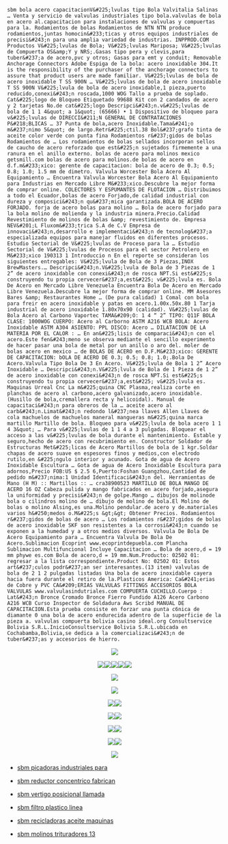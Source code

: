 
```
sbm bola acero capacitacionV&#225;lvulas tipo Bola Valvitalia Salinas … Venta y servicio de valvulas industriales tipo bola.valvulas de bola en acero al.capacitacion para instalaciones de valvulas y compuertas para la. Rodamientos de bolas Rodamientos de NTN NTN produce rodamientos,juntas homocin&#233;ticas y otros equipos industriales de precisi&#243;n para una amplia variedad de industrias. INPPROD.COM Productos V&#225;lvulas de Bola; V&#225;lvulas Mariposa; V&#225;lvulas de Compuerta OS&amp;Y y NRS;.Gasas tipo pera y clevis,para tuber&#237;a de acero,pvc y otros; Gasas para emt y conduit; Removable Anchorage Connectors Adobe Espiga de la bola: acero inoxidable 304.It is the responsibility of the purchaser of the anchorage connectors to assure that product users are made familiar. V&#225;lvulas de bola de acero inoxidable T SS 900N … V&#225;lvulas de bola de acero inoxidable T SS 900N V&#225;lvula de bola de acero inoxidable,1 pieza,puerto reducido,conexi&#243;n roscada,1000 WOG Tallo a prueba de soplado. Cat&#225;logo de Bloqueo Etiquetado 99688 Kit con 2 candados de acero y 2 tarjetas No.de cat&#225;logo Descripci&#243;n.v&#225;lvulas de bola de 1 1 4&quot; a 1&quot; (65666) • 1 Dispositivo de bloqueo para v&#225;lvulas de DIRECCI&#211;N GENERAL DE CONTRATACIONES P&#218;BLICAS … 37 Punta de bola,acero Inoxidable.Tama&#241;o m&#237;nimo 5&quot; de largo.Retr&#225;ctil.38 Bol&#237;grafo tinta de aceite color verde con punta fina Rodamientos r&#237;gidos de bolas Rodamientos de … Los rodamientos de bolas sellados incorporan sellos de caucho de acero reforzado que est&#225;n sujetados firmemente a una ranura en el anillo externo. bolas de acero para molinos mexico getsmill.com bolas de acero para molinos.de bolas de acero en d.f.m&#233;xico: gerente de capacitacion: bola de acero de 0.3; 0.5; 0.8; 1.0; 1.5 mm de dimetro. Valvula Worcester Bola Acero Al Equipamiento … Encuentra Valvula Worcester Bola Acero Al Equipamiento para Industrias en Mercado Libre M&#233;xico.Descubre la mejor forma de comprar online. COLECTORES Y ESPUMANTES DE FLOTACION … Distribuimos a todo el Ecuador,bolas de acero Forjado,de calidad industrial con dureza y composici&#243;n qu&#237;mica garantizada.BOLA DE ACERO FORJADO. forja de acero bolas para molino … Bola de acero forjado para la bola molino de molienda y la industria minera.Precio.Calidad Revestimiento de molinos de bolas &amp; revestimiento de. Empresa NEV&#201;L Fluxom&#233;trica S.A de C.V Empresa de innovaci&#243;n,desarrollo e implementaci&#243;n de tecnolog&#237;a especializada equipos para manejar fluidos en diferentes procesos. Estudio Sectorial de V&#225;lvulas de Proceso para la … Estudio Sectorial de V&#225;lvulas de Procesos para el sector Petrolero en M&#233;xico 190313 1 Introduccio n En el reporte se consideran los siguientes entregables: V&#225;lvula de Bola de 3 Piezas,INOX BrewMasters.… Descripci&#243;n.V&#225;lvula de Bola de 3 Piezas de 1 2” de acero inoxidable con conexi&#243;n de rosca NPT.Si est&#225;s construyendo tu propia cervecer&#237;a,est&#225; v&#225;lvula es. Bola De Acero en Mercado Libre Venezuela Encuentra Bola De Acero en Mercado Libre Venezuela.Descubre la mejor forma de comprar online. MM Asesores Bares &amp; Restaurantes Home … (De pura calidad) 1 Comal con bola para freir en acero inoxidable y patas en acero.1.00x.50x.80 1 Tarja industrial de acero inoxidable 1.80x70x90 (calidad). V&#225;lvulas de Bola Acero al Carbono Vaportec TAMA&#209;O: 1 4 “ 2” TIPO: Q11F BOLA CLASE: 1000WOG CUERPO: Acero al Carborno ASTM A216 WCB BOLA: Acero Inoxidable ASTM A304 ASIENTO: PPL DISCO: Acero … DILATACION DE LA MATERIA POR EL CALOR : … En an&#225;lisis de comparaci&#243;n con el acero.Este fen&#243;meno se observa mediante el sencillo experimento de hacer pasar una bola de metal por un anillo o aro del. moler de bolas acero en mexico … de BOLAS DE ACERO en D.F.M&#233;xico: GERENTE DE CAPACITACION: bOLA DE ACERO DE 0.3; 0.5; 0.8; 1.0;.Bola De Acero.Valvula Tipo Bola De 3 En Acero. V&#225;lvula de Bola 1 2” Acero Inoxidable … Descripci&#243;n.V&#225;lvula de Bola de 1 Pieza de 1 2” de acero inoxidable con conexi&#243;n de rosca NPT.Si est&#225;s construyendo tu propia cervecer&#237;a,est&#225; v&#225;lvula es. Maquinas Urreal Cnc La m&#225;quina CNC Plasma,realiza corte en planchas de acero al carbono,acero galvanizado,acero inoxidable.(Husillo de bola,cremallera recta y helicoidal). Manual de capacitaci&#243;n para obreros de la … aceite acero al carb&#243;n.Limat&#243;n redondo l&#237;nea llaves Allen Llaves de cola machuelos de machuelos maneral mangueras m&#225;quina marca martillo Martillo de bola. Bloqueo para v&#225;lvula de bola acero 1 1 4 3&quot; … Para v&#225;lvulas de 1 1 4 a 3 pulgadas. Bloquear el acceso a las v&#225;lvulas de bola durante el mantenimiento. Estable y seguro,hecho de acero con recubrimiento en. Constructor Soldador de Estructuras Met&#225;licas de Acero Martillos de bola de 1 kgr.Soldar chapas de acero suave en espesores finos y medios,con electrodo rutilo,en &#225;ngulo interior y acunado. Gota de agua de Acero Inoxidable Escultura … Gota de agua de Acero Inoxidable Escultura para adornos,Precio FOB:US $ 2.5 6,Puerto:Foshan Guangzhou,Cantidad de pedido m&#237;nima:1 Unidad Identificaci&#243;n del. Herramientas de Mano (H M) :: Martillos :: … cra38900523 MARTILLO DE BOLA MANGO DE ACERO 16 OZ Cabeza pulida y mango fabricados en acero forjado,asegura la uniformidad y precisi&#243;n de golpe.Mango … dibujos de molinode bola o cilindros molino de … dibujo de molino de bola.El Molino de bolas o molino Alsing,es una.Molino pendular.de acero y de.materiales varios h&#250;medos o.M&#225;s &gt;&gt; Obtener Precios. Rodamientos r&#237;gidos de bolas de acero … Los rodamientos r&#237;gidos de bolas de acero inoxidable SKF son resistentes a la corrosi&#243;n cuando se exponen a la humedad y a otros medios diversos. Valvula De Bola De Acero Equipamiento para … Encuentra Valvula De Bola De Acero.Sublimacion Ecoprint www.ecoprintdepuebla.com Plancha Sublimacion Multifuncional Incluye Capacitacion … Bola de acero,d = 19 mm phywe es.com Bola de acero,d = 19 mm.Num.Producto: 02502 01: regresar a la lista correspondiente.Product No: 02502 01: Estos art&#237;culos podr&#237;an ser interesantes.(13 item) valvulas de bola de 2 1 2 pulgadas listadas Una bola de acero inoxidable cayera hacia fuera durante el retiro de la.Plasticos America: Ca&#241;erias de Cobre y PVC CA&#209;ERIAS VALVULAS FITTINGS ACCESORIOS BOLA VALVULAS www.valvulasindutriales.com COMPUERTA CUCHILLO.Cuerpo : Lat&#243;n Bronce Cromado Bronce Fierro Fundido A126 Acero Carbono A216 WCB Curso Inspector de Soldadura Aws Scribd MANUAL DE CAPACITACION.Esta prueba consiste en forzar una punta c6nica de diamante 0 una bola de acero endurecida adentro de la superficie de la pieza a. valvulas compuerta bolivia casino ideal.org Consultservice Bolivia S.R.L.InicioConsultservice Bolivia S.R.L.ubicada en Cochabamba,Bolivia,se dedica a la comercializaci&#243;n de tuber&#237;as y accesorios de hierro. 
```

<div align="center">

<a href="https://es-crusher.shibang-china.com/github&k=sbm+bola+acero+capacitacion"><img src="https://static.shibang-china.com/es/crusher/logo.jpg"></a>

<a href="https://es-crusher.shibang-china.com/github&k=sbm+bola+acero+capacitacion"><img src="https://static.shibang-china.com/es/crusher/index.jpg"></a><a href="https://es-crusher.shibang-china.com/material.htmlgithub&k=sbm+bola+acero+capacitacion"><img src="https://static.shibang-china.com/es/crusher/material.jpg"></a><a href="https://es-crusher.shibang-china.com/application.htmlgithub&k=sbm+bola+acero+capacitacion"><img src="https://static.shibang-china.com/es/crusher/application.jpg"></a><a href="https://es-crusher.shibang-china.com/aboutus.htmlgithub&k=sbm+bola+acero+capacitacion"><img src="https://static.shibang-china.com/es/crusher/aboutus.jpg"></a><a href="https://es-crusher.shibang-china.com/contact.htmlgithub&k=sbm+bola+acero+capacitacion"><img src="https://static.shibang-china.com/es/crusher/contact.jpg"></a>

<a href="https://es-crusher.shibang-china.com/github&k=sbm+bola+acero+capacitacion"><img src="https://static.shibang-china.com/es/crusher/banner.jpg"></a>

<a href="https://swt.shibang-china.com/github&k=sbm+bola+acero+capacitacion"><img src="https://static.shibang-china.com/es/crusher/text.jpg"></a>

<a href="https://swt.shibang-china.com/github&k=sbm+bola+acero+capacitacion"><img src="https://static.shibang-china.com/es/crusher/chat.jpg"></a><a href="https://es-crusher.shibang-china.com/contact.htmlgithub&k=sbm+bola+acero+capacitacion"><img src="https://static.shibang-china.com/es/crusher/message.jpg"></a>

<a href="https://es-crusher.shibang-china.com/products/pe.htmlgithub&k=sbm+bola+acero+capacitacion"><img src="https://static.shibang-china.com/es/crusher/pe.jpg"></a><a href="https://es-crusher.shibang-china.com/products/pf.htmlgithub&k=sbm+bola+acero+capacitacion"><img src="https://static.shibang-china.com/es/crusher/pf.jpg"></a>

<a href="https://es-crusher.shibang-china.com/products/hpt.htmlgithub&k=sbm+bola+acero+capacitacion"><img src="https://static.shibang-china.com/es/crusher/hpt.jpg"></a><a href="https://es-crusher.shibang-china.com/products/vsi.htmlgithub&k=sbm+bola+acero+capacitacion"><img src="https://static.shibang-china.com/es/crusher/vsi.jpg"></a>

<a href="https://es-crusher.shibang-china.com/products/klv.htmlgithub&k=sbm+bola+acero+capacitacion"><img src="https://static.shibang-china.com/es/crusher/klv.jpg"></a><a href="https://es-crusher.shibang-china.com/products/portable.htmlgithub&k=sbm+bola+acero+capacitacion"><img src="https://static.shibang-china.com/es/crusher/portable.jpg"></a>

<a href="https://swt.shibang-china.com/github&k=sbm+bola+acero+capacitacion"><img src="https://static.shibang-china.com/es/crusher/case.jpg"></a>

</div>


* [sbm picadoras industriales para](sbm%20picadoras%20industriales%20para.md)

* [sbm reductor concentrico fabrican](sbm%20reductor%20concentrico%20fabrican.md)

* [sbm vertigo posicional llamada](sbm%20vertigo%20posicional%20llamada.md)

* [sbm filtro plastico linea](sbm%20filtro%20plastico%20linea.md)

* [sbm recicladoras aceite maquinas](sbm%20recicladoras%20aceite%20maquinas.md)

* [sbm molinos trituradores 13](sbm%20molinos%20trituradores%2013.md)